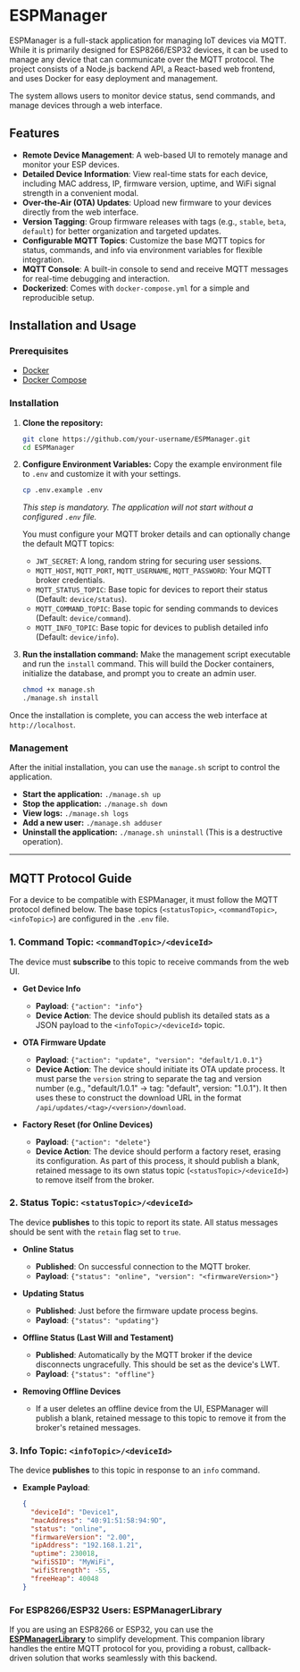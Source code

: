 # ESPManager

ESPManager is a full-stack application for managing IoT devices via MQTT. While it is primarily designed for ESP8266/ESP32 devices, it can be used to manage any device that can communicate over the MQTT protocol. The project consists of a Node.js backend API, a React-based web frontend, and uses Docker for easy deployment and management.

The system allows users to monitor device status, send commands, and manage devices through a web interface.

## Features

- **Remote Device Management**: A web-based UI to remotely manage and monitor your ESP devices.
- **Detailed Device Information**: View real-time stats for each device, including MAC address, IP, firmware version, uptime, and WiFi signal strength in a convenient modal.
- **Over-the-Air (OTA) Updates**: Upload new firmware to your devices directly from the web interface.
- **Version Tagging**: Group firmware releases with tags (e.g., `stable`, `beta`, `default`) for better organization and targeted updates.
- **Configurable MQTT Topics**: Customize the base MQTT topics for status, commands, and info via environment variables for flexible integration.
- **MQTT Console**: A built-in console to send and receive MQTT messages for real-time debugging and interaction.
- **Dockerized**: Comes with `docker-compose.yml` for a simple and reproducible setup.

## Installation and Usage

### Prerequisites

- [Docker](https://www.docker.com/get-started)
- [Docker Compose](https://docs.docker.com/compose/install/)

### Installation

1.  **Clone the repository:**
    ```bash
    git clone https://github.com/your-username/ESPManager.git
    cd ESPManager
    ```

2.  **Configure Environment Variables:**
    Copy the example environment file to `.env` and customize it with your settings.
    ```bash
    cp .env.example .env
    ```
    *This step is mandatory. The application will not start without a configured `.env` file.*

    You must configure your MQTT broker details and can optionally change the default MQTT topics:
    - `JWT_SECRET`: A long, random string for securing user sessions.
    - `MQTT_HOST`, `MQTT_PORT`, `MQTT_USERNAME`, `MQTT_PASSWORD`: Your MQTT broker credentials.
    - `MQTT_STATUS_TOPIC`: Base topic for devices to report their status (Default: `device/status`).
    - `MQTT_COMMAND_TOPIC`: Base topic for sending commands to devices (Default: `device/command`).
    - `MQTT_INFO_TOPIC`: Base topic for devices to publish detailed info (Default: `device/info`).

3.  **Run the installation command:**
    Make the management script executable and run the `install` command. This will build the Docker containers, initialize the database, and prompt you to create an admin user.
    ```bash
    chmod +x manage.sh
    ./manage.sh install
    ```

Once the installation is complete, you can access the web interface at `http://localhost`.

### Management

After the initial installation, you can use the `manage.sh` script to control the application.

-   **Start the application:** `./manage.sh up`
-   **Stop the application:** `./manage.sh down`
-   **View logs:** `./manage.sh logs`
-   **Add a new user:** `./manage.sh adduser`
-   **Uninstall the application:** `./manage.sh uninstall` (This is a destructive operation).

---

## MQTT Protocol Guide

For a device to be compatible with ESPManager, it must follow the MQTT protocol defined below. The base topics (`<statusTopic>`, `<commandTopic>`, `<infoTopic>`) are configured in the `.env` file.

### 1. Command Topic: `<commandTopic>/<deviceId>`

The device must **subscribe** to this topic to receive commands from the web UI.

-   **Get Device Info**
    -   **Payload**: `{"action": "info"}`
    -   **Device Action**: The device should publish its detailed stats as a JSON payload to the `<infoTopic>/<deviceId>` topic.

-   **OTA Firmware Update**
    -   **Payload**: `{"action": "update", "version": "default/1.0.1"}`
    -   **Device Action**: The device should initiate its OTA update process. It must parse the `version` string to separate the tag and version number (e.g., "default/1.0.1" -> tag: "default", version: "1.0.1"). It then uses these to construct the download URL in the format `/api/updates/<tag>/<version>/download`.

-   **Factory Reset (for Online Devices)**
    -   **Payload**: `{"action": "delete"}`
    -   **Device Action**: The device should perform a factory reset, erasing its configuration. As part of this process, it should publish a blank, retained message to its own status topic (`<statusTopic>/<deviceId>`) to remove itself from the broker.

### 2. Status Topic: `<statusTopic>/<deviceId>`

The device **publishes** to this topic to report its state. All status messages should be sent with the `retain` flag set to `true`.

-   **Online Status**
    -   **Published**: On successful connection to the MQTT broker.
    -   **Payload**: `{"status": "online", "version": "<firmwareVersion>"}`

-   **Updating Status**
    -   **Published**: Just before the firmware update process begins.
    -   **Payload**: `{"status": "updating"}`

-   **Offline Status (Last Will and Testament)**
    -   **Published**: Automatically by the MQTT broker if the device disconnects ungracefully. This should be set as the device's LWT.
    -   **Payload**: `{"status": "offline"}`

-   **Removing Offline Devices**
    -   If a user deletes an offline device from the UI, ESPManager will publish a blank, retained message to this topic to remove it from the broker's retained messages.

### 3. Info Topic: `<infoTopic>/<deviceId>`

The device **publishes** to this topic in response to an `info` command.

-   **Example Payload**:
    ```json
    {
      "deviceId": "Device1",
      "macAddress": "40:91:51:58:94:9D",
      "status": "online",
      "firmwareVersion": "2.00",
      "ipAddress": "192.168.1.21",
      "uptime": 230018,
      "wifiSSID": "MyWiFi",
      "wifiStrength": -55,
      "freeHeap": 40048
    }
    ```

### For ESP8266/ESP32 Users: ESPManagerLibrary

If you are using an ESP8266 or ESP32, you can use the **[ESPManagerLibrary](https://github.com/vishalbala-nps/ESPManagerLibrary)** to simplify development. This companion library handles the entire MQTT protocol for you, providing a robust, callback-driven solution that works seamlessly with this backend.
